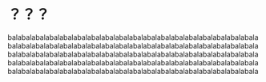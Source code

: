 # ？？？

balabalabalabalabalabalabalabalabalabalabalabalabalabalabalabalabalabalabalabalabalabalabalabalabalabalabalabalabalabalabalabalabalabalabalabalabalabalabalabalabalabalabalabalabalabalabalabalabalabalabalabalabalabalabalabalabalabalabalabalabalabalabalabalabalabalabalabalabalabalabalabalabalabalabalabalabalabalabalabalabalabalabalabalabalabalabalabalabalabala
